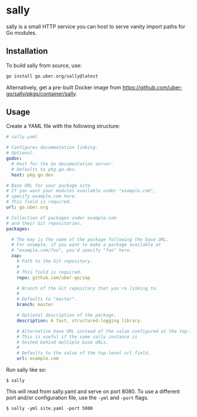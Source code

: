 # sally

sally is a small HTTP service you can host
to serve vanity import paths for Go modules.

## Installation

To build sally from source, use:

```bash
go install go.uber.org/sally@latest
```

Alternatively, get a pre-built Docker image from
https://github.com/uber-go/sally/pkgs/container/sally.

## Usage

Create a YAML file with the following structure:

```yaml
# sally.yaml

# Configures documentation linking.
# Optional.
godoc:
  # Host for the Go documentation server.
  # Defaults to pkg.go.dev.
  host: pkg.go.dev

# Base URL for your package site.
# If you want your modules available under "example.com",
# specify example.com here.
# This field is required.
url: go.uber.org

# Collection of packages under example.com
# and their Git repositories.
packages:

  # The key is the name of the package following the base URL.
  # For example, if you want to make a package available at
  # "example.com/foo", you'd specify "foo" here.
  zap:
    # Path to the Git repository.
    #
    # This field is required.
    repo: github.com/uber-go/zap

    # Branch of the Git repository that you're linking to.
    #
    # Defaults to "master".
    branch: master

    # Optional description of the package.
    description: A fast, structured-logging library.

    # Alternative base URL instead of the value configured at the top-level.
    # This is useful if the same sally instance is
    # hosted behind multiple base URLs.
    #
    # Defaults to the value of the top-level url field.
    url: example.com
```

Run sally like so:

```shell
$ sally
```

This will read from sally.yaml and serve on port 8080.
To use a different port and/or configuration file,
use the `-yml` and `-port` flags.

```
$ sally -yml site.yaml -port 5000
```
